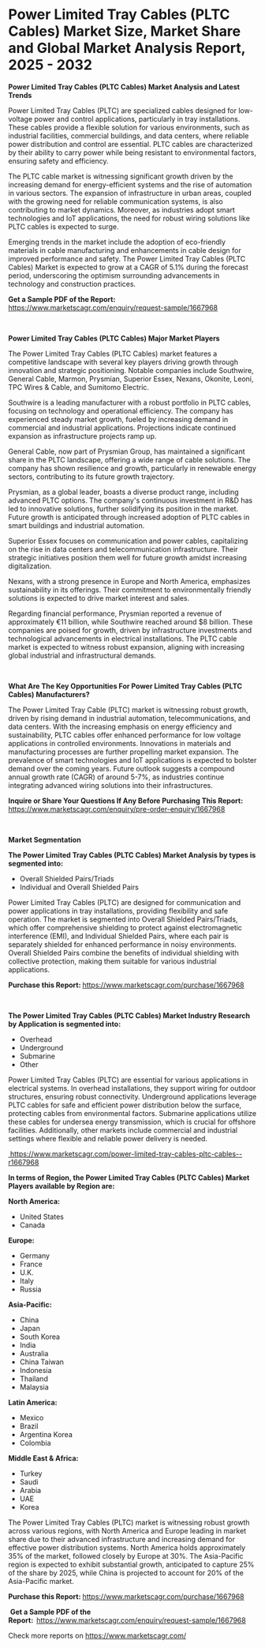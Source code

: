 <p><h1>Power Limited Tray Cables (PLTC Cables) Market Size, Market Share and Global Market Analysis Report, 2025 - 2032</h1></p><p><strong>Power Limited Tray Cables (PLTC Cables) Market Analysis and Latest Trends</strong></p>
<p><p>Power Limited Tray Cables (PLTC) are specialized cables designed for low-voltage power and control applications, particularly in tray installations. These cables provide a flexible solution for various environments, such as industrial facilities, commercial buildings, and data centers, where reliable power distribution and control are essential. PLTC cables are characterized by their ability to carry power while being resistant to environmental factors, ensuring safety and efficiency.</p><p>The PLTC cable market is witnessing significant growth driven by the increasing demand for energy-efficient systems and the rise of automation in various sectors. The expansion of infrastructure in urban areas, coupled with the growing need for reliable communication systems, is also contributing to market dynamics. Moreover, as industries adopt smart technologies and IoT applications, the need for robust wiring solutions like PLTC cables is expected to surge.</p><p>Emerging trends in the market include the adoption of eco-friendly materials in cable manufacturing and enhancements in cable design for improved performance and safety. The Power Limited Tray Cables (PLTC Cables) Market is expected to grow at a CAGR of 5.1% during the forecast period, underscoring the optimism surrounding advancements in technology and construction practices.</p></p>
<p><strong>Get a Sample PDF of the Report:&nbsp;</strong> <a href="https://www.marketscagr.com/enquiry/request-sample/1667968?utm_campaign=2467&utm_medium=2&utm_source=Github&utm_content=ia&utm_term=07042025&utm_id=power-limited-tray-cables-pltc-cables">https://www.marketscagr.com/enquiry/request-sample/1667968</a></p>
<p>&nbsp;</p>
<p><strong>Power Limited Tray Cables (PLTC Cables) Major Market Players</strong></p>
<p><p>The Power Limited Tray Cables (PLTC Cables) market features a competitive landscape with several key players driving growth through innovation and strategic positioning. Notable companies include Southwire, General Cable, Marmon, Prysmian, Superior Essex, Nexans, Okonite, Leoni, TPC Wires & Cable, and Sumitomo Electric.</p><p>Southwire is a leading manufacturer with a robust portfolio in PLTC cables, focusing on technology and operational efficiency. The company has experienced steady market growth, fueled by increasing demand in commercial and industrial applications. Projections indicate continued expansion as infrastructure projects ramp up.</p><p>General Cable, now part of Prysmian Group, has maintained a significant share in the PLTC landscape, offering a wide range of cable solutions. The company has shown resilience and growth, particularly in renewable energy sectors, contributing to its future growth trajectory.</p><p>Prysmian, as a global leader, boasts a diverse product range, including advanced PLTC options. The company's continuous investment in R&D has led to innovative solutions, further solidifying its position in the market. Future growth is anticipated through increased adoption of PLTC cables in smart buildings and industrial automation.</p><p>Superior Essex focuses on communication and power cables, capitalizing on the rise in data centers and telecommunication infrastructure. Their strategic initiatives position them well for future growth amidst increasing digitalization.</p><p>Nexans, with a strong presence in Europe and North America, emphasizes sustainability in its offerings. Their commitment to environmentally friendly solutions is expected to drive market interest and sales.</p><p>Regarding financial performance, Prysmian reported a revenue of approximately €11 billion, while Southwire reached around $8 billion. These companies are poised for growth, driven by infrastructure investments and technological advancements in electrical installations. The PLTC cable market is expected to witness robust expansion, aligning with increasing global industrial and infrastructural demands.</p></p>
<p>&nbsp;</p>
<p><strong>What Are The Key Opportunities For Power Limited Tray Cables (PLTC Cables) Manufacturers?</strong></p>
<p><p>The Power Limited Tray Cable (PLTC) market is witnessing robust growth, driven by rising demand in industrial automation, telecommunications, and data centers. With the increasing emphasis on energy efficiency and sustainability, PLTC cables offer enhanced performance for low voltage applications in controlled environments. Innovations in materials and manufacturing processes are further propelling market expansion. The prevalence of smart technologies and IoT applications is expected to bolster demand over the coming years. Future outlook suggests a compound annual growth rate (CAGR) of around 5-7%, as industries continue integrating advanced wiring solutions into their infrastructures.</p></p>
<p><strong>Inquire or Share Your Questions If Any Before Purchasing This Report:</strong> <a href="https://www.marketscagr.com/enquiry/pre-order-enquiry/1667968?utm_campaign=2467&utm_medium=2&utm_source=Github&utm_content=ia&utm_term=07042025&utm_id=power-limited-tray-cables-pltc-cables">https://www.marketscagr.com/enquiry/pre-order-enquiry/1667968</a></p>
<p>&nbsp;</p>
<p><strong>Market Segmentation</strong></p>
<p><strong>The Power Limited Tray Cables (PLTC Cables) Market Analysis by types is segmented into:</strong></p>
<p><ul><li>Overall Shielded Pairs/Triads</li><li>Individual and Overall Shielded Pairs</li></ul></p>
<p><p>Power Limited Tray Cables (PLTC) are designed for communication and power applications in tray installations, providing flexibility and safe operation. The market is segmented into Overall Shielded Pairs/Triads, which offer comprehensive shielding to protect against electromagnetic interference (EMI), and Individual Shielded Pairs, where each pair is separately shielded for enhanced performance in noisy environments. Overall Shielded Pairs combine the benefits of individual shielding with collective protection, making them suitable for various industrial applications.</p></p>
<p><strong>Purchase this Report:&nbsp;</strong><a href="https://www.marketscagr.com/purchase/1667968?utm_campaign=2467&utm_medium=2&utm_source=Github&utm_content=ia&utm_term=07042025&utm_id=power-limited-tray-cables-pltc-cables">https://www.marketscagr.com/purchase/1667968</a></p>
<p>&nbsp;</p>
<p><strong>The Power Limited Tray Cables (PLTC Cables) Market Industry Research by Application is segmented into:</strong></p>
<p><ul><li>Overhead</li><li>Underground</li><li>Submarine</li><li>Other</li></ul></p>
<p><p>Power Limited Tray Cables (PLTC) are essential for various applications in electrical systems. In overhead installations, they support wiring for outdoor structures, ensuring robust connectivity. Underground applications leverage PLTC cables for safe and efficient power distribution below the surface, protecting cables from environmental factors. Submarine applications utilize these cables for undersea energy transmission, which is crucial for offshore facilities. Additionally, other markets include commercial and industrial settings where flexible and reliable power delivery is needed.</p></p>
<p><a href="https://www.marketscagr.com/power-limited-tray-cables-pltc-cables--r1667968?utm_campaign=2467&utm_medium=2&utm_source=Github&utm_content=ia&utm_term=07042025&utm_id=power-limited-tray-cables-pltc-cables">&nbsp;https://www.marketscagr.com/power-limited-tray-cables-pltc-cables--r1667968</a></p>
<p><strong>In terms of Region, the Power Limited Tray Cables (PLTC Cables) Market Players available by Region are:</strong></p>
<p>
    <p> <strong> North America: </strong>
        <ul>
            <li>United States</li>
            <li>Canada</li>
        </ul>
        </p> 
    <p> <strong> Europe: </strong>
        <ul>
            <li>Germany</li>
            <li>France</li>
            <li>U.K.</li>
            <li>Italy</li>
            <li>Russia</li>
        </ul>
        </p> 
    <p> <strong> Asia-Pacific: </strong>
        <ul>
            <li>China</li>
            <li>Japan</li>
            <li>South Korea</li>
            <li>India</li>
            <li>Australia</li>
            <li>China Taiwan</li>
            <li>Indonesia</li>
            <li>Thailand</li>
            <li>Malaysia</li>
        </ul>
        </p> 
    <p> <strong> Latin America: </strong>
        <ul>
            <li>Mexico</li>
            <li>Brazil</li>
            <li>Argentina Korea</li>
            <li>Colombia</li>
        </ul>
        </p> 
    <p> <strong> Middle East & Africa: </strong>
        <ul>
            <li>Turkey</li>
            <li>Saudi</li>
            <li>Arabia</li>
            <li>UAE</li>
            <li>Korea</li>
        </ul>
    </p>
    </p>
<p><p>The Power Limited Tray Cables (PLTC) market is witnessing robust growth across various regions, with North America and Europe leading in market share due to their advanced infrastructure and increasing demand for effective power distribution systems. North America holds approximately 35% of the market, followed closely by Europe at 30%. The Asia-Pacific region is expected to exhibit substantial growth, anticipated to capture 25% of the share by 2025, while China is projected to account for 20% of the Asia-Pacific market.</p></p>
<p><strong>Purchase this Report: </strong><a href="https://www.marketscagr.com/purchase/1667968?utm_campaign=2467&utm_medium=2&utm_source=Github&utm_content=ia&utm_term=07042025&utm_id=power-limited-tray-cables-pltc-cables">https://www.marketscagr.com/purchase/1667968</a></p>
<p>&nbsp;<strong>Get a Sample PDF of the Report:&nbsp;&nbsp;</strong><a href="https://www.marketscagr.com/enquiry/request-sample/1667968?utm_campaign=2467&utm_medium=2&utm_source=Github&utm_content=ia&utm_term=07042025&utm_id=power-limited-tray-cables-pltc-cables">https://www.marketscagr.com/enquiry/request-sample/1667968</a></p>
<p><strong></strong></p>
<p>Check more reports on <a href="https://www.marketscagr.com/?utm_campaign=2467&utm_medium=2&utm_source=Github&utm_content=ia&utm_term=07042025&utm_id=power-limited-tray-cables-pltc-cables">https://www.marketscagr.com/</a></p>